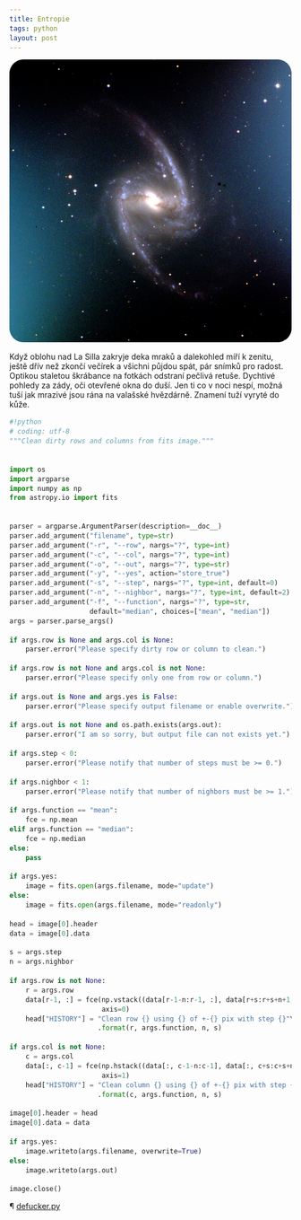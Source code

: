 ```yaml
---
title: Entropie
tags: python
layout: post
---
```


![NGC 1365](/img/NGC1365.jpg)

<!-- more -->

Když oblohu nad La Silla zakryje deka mraků a dalekohled míří k zenitu, ještě dřív než zkončí večírek a všichni půjdou spát, pár snímků pro radost. Optikou staletou škrábance na fotkách odstraní pečlivá retuše. Dychtivé pohledy za zády, oči otevřené okna do duší. Jen ti co v noci nespí, možná tuší jak mrazivé jsou rána na valašské hvězdárně. Znamení tuží vyryté do kůže.

```python
#!python
# coding: utf-8
"""Clean dirty rows and columns from fits image."""


import os
import argparse
import numpy as np
from astropy.io import fits


parser = argparse.ArgumentParser(description=__doc__)
parser.add_argument("filename", type=str)
parser.add_argument("-r", "--row", nargs="?", type=int)
parser.add_argument("-c", "--col", nargs="?", type=int)
parser.add_argument("-o", "--out", nargs="?", type=str)
parser.add_argument("-y", "--yes", action="store_true")
parser.add_argument("-s", "--step", nargs="?", type=int, default=0)
parser.add_argument("-n", "--nighbor", nargs="?", type=int, default=2)
parser.add_argument("-f", "--function", nargs="?", type=str,
                    default="median", choices=["mean", "median"])
args = parser.parse_args()

if args.row is None and args.col is None:
    parser.error("Please specify dirty row or column to clean.")

if args.row is not None and args.col is not None:
    parser.error("Please specify only one from row or column.")

if args.out is None and args.yes is False:
    parser.error("Please specify output filename or enable overwrite.")

if args.out is not None and os.path.exists(args.out):
    parser.error("I am so sorry, but output file can not exists yet.")

if args.step < 0:
    parser.error("Please notify that number of steps must be >= 0.")

if args.nighbor < 1:
    parser.error("Please notify that number of nighbors must be >= 1.")

if args.function == "mean":
    fce = np.mean
elif args.function == "median":
    fce = np.median
else:
    pass

if args.yes:
    image = fits.open(args.filename, mode="update")
else:
    image = fits.open(args.filename, mode="readonly")

head = image[0].header
data = image[0].data

s = args.step
n = args.nighbor

if args.row is not None:
    r = args.row
    data[r-1, :] = fce(np.vstack((data[r-1-n:r-1, :], data[r+s:r+s+n+1, :])),
                       axis=0)
    head["HISTORY"] = "Clean row {} using {} of +-{} pix with step {}"\
                      .format(r, args.function, n, s)

if args.col is not None:
    c = args.col
    data[:, c-1] = fce(np.hstack((data[:, c-1-n:c-1], data[:, c+s:c+s+n+1])),
                       axis=1)
    head["HISTORY"] = "Clean column {} using {} of +-{} pix with step {}"\
                      .format(c, args.function, n, s)

image[0].header = head
image[0].data = data

if args.yes:
    image.writeto(args.filename, overwrite=True)
else:
    image.writeto(args.out)

image.close()
```

¶ [defucker.py](https://gist.github.com/astrograzl/f0bfe804b8397c8b7edc59bbe437a8bb)
